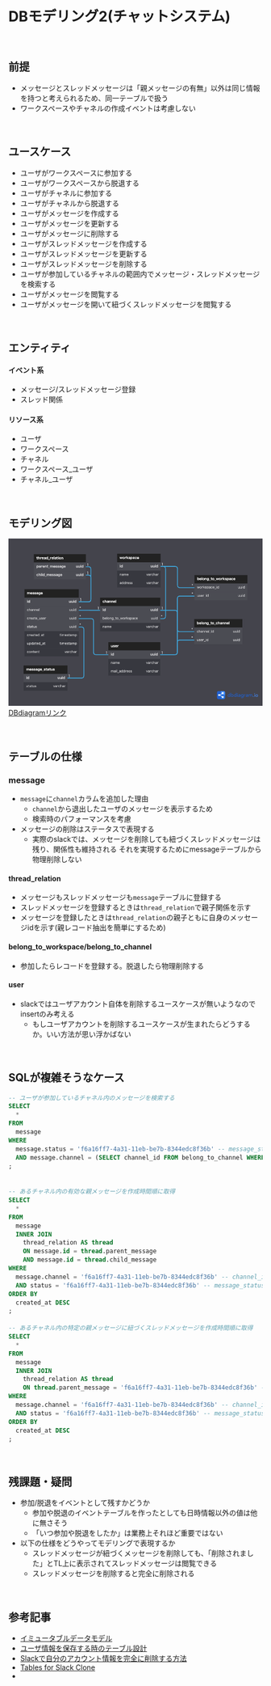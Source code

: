 # DBモデリング2(チャットシステム)

<br>

## 前提
- メッセージとスレッドメッセージは「親メッセージの有無」以外は同じ情報を持つと考えられるため、同一テーブルで扱う
- ワークスペースやチャネルの作成イベントは考慮しない

<br>

## ユースケース
- ユーザがワークスペースに参加する
- ユーザがワークスペースから脱退する
- ユーザがチャネルに参加する
- ユーザがチャネルから脱退する
- ユーザがメッセージを作成する
- ユーザがメッセージを更新する
- ユーザがメッセージに削除する
- ユーザがスレッドメッセージを作成する
- ユーザがスレッドメッセージを更新する
- ユーザがスレッドメッセージを削除する
- ユーザが参加しているチャネルの範囲内でメッセージ・スレッドメッセージを検索する
- ユーザがメッセージを閲覧する
- ユーザがメッセージを開いて紐づくスレッドメッセージを閲覧する

<br>

## エンティティ

#### イベント系
- メッセージ/スレッドメッセージ登録
- スレッド関係

#### リソース系
- ユーザ
- ワークスペース
- チャネル
- ワークスペース_ユーザ
- チャネル_ユーザ

<br>

## モデリング図
![モデリング図](再DBモデリング2.png)
[DBdiagramリンク](https://dbdiagram.io/d/630d6d800911f91ba5f0175f)

<br>

## テーブルの仕様

### message
- `message`に`channel`カラムを追加した理由
  - `channel`から退出したユーザのメッセージを表示するため
  - 検索時のパフォーマンスを考慮
- メッセージの削除はステータスで表現する
  - 実際のslackでは、メッセージを削除しても紐づくスレッドメッセージは残り、関係性も維持される
  それを実現するためにmessageテーブルから物理削除しない
#### thread_relation
- メッセージもスレッドメッセージも`message`テーブルに登録する
- スレッドメッセージを登録するときは`thread_relation`で親子関係を示す
- メッセージを登録したときは`thread_relation`の親子ともに自身のメッセージidを示す(親レコード抽出を簡単にするため)
#### belong_to_workspace/belong_to_channel
- 参加したらレコードを登録する。脱退したら物理削除する
#### user
- slackではユーザアカウント自体を削除するユースケースが無いようなのでinsertのみ考える
  - もしユーザアカウントを削除するユースケースが生まれたらどうするか。いい方法が思い浮かばない

<br>

## SQLが複雑そうなケース

```SQL
-- ユーザが参加しているチャネル内のメッセージを検索する
SELECT
  *
FROM
  message
WHERE
  message.status = 'f6a16ff7-4a31-11eb-be7b-8344edc8f36b' -- message_status_id
  AND message.channel = (SELECT channel_id FROM belong_to_channel WHERE user_id = 'f6a16ff7-4a31-11eb-be7b-8344edc8f36b') -- user_id
;


-- あるチャネル内の有効な親メッセージを作成時間順に取得
SELECT
  *
FROM
  message
  INNER JOIN
    thread_relation AS thread
    ON message.id = thread.parent_message
    AND message.id = thread.child_message
WHERE
  message.channel = 'f6a16ff7-4a31-11eb-be7b-8344edc8f36b' -- channel_id
  AND status = 'f6a16ff7-4a31-11eb-be7b-8344edc8f36b' -- message_status_id
ORDER BY
  created_at DESC
;

-- あるチャネル内の特定の親メッセージに紐づくスレッドメッセージを作成時間順に取得
SELECT
  *
FROM
  message
  INNER JOIN
    thread_relation AS thread
    ON thread.parent_message = 'f6a16ff7-4a31-11eb-be7b-8344edc8f36b' -- message_id
WHERE
  message.channel = 'f6a16ff7-4a31-11eb-be7b-8344edc8f36b' -- channel_id
  AND status = 'f6a16ff7-4a31-11eb-be7b-8344edc8f36b' -- message_status_id
ORDER BY
  created_at DESC
;

```

<br>

## 残課題・疑問
- 参加/脱退をイベントとして残すかどうか
  - 参加や脱退のイベントテーブルを作ったとしても日時情報以外の値は他に無さそう
  - 「いつ参加や脱退をしたか」は業務上それほど重要ではない
- 以下の仕様をどうやってモデリングで表現するか
  - スレッドメッセージが紐づくメッセージを削除しても、「削除されました」とTL上に表示されてスレッドメッセージは閲覧できる
  - スレッドメッセージを削除すると完全に削除される

<br>

## 参考記事
- [イミュータブルデータモデル](https://scrapbox.io/kawasima/%E3%82%A4%E3%83%9F%E3%83%A5%E3%83%BC%E3%82%BF%E3%83%96%E3%83%AB%E3%83%87%E3%83%BC%E3%82%BF%E3%83%A2%E3%83%87%E3%83%AB)
- [ユーザ情報を保存する時のテーブル設計](https://soudai.hatenablog.com/entry/2018/05/01/204442)
- [Slackで自分のアカウント情報を完全に削除する方法](https://best-cloud.jp/slack-delete-account/)
- [Tables for Slack Clone](https://hasura.io/learn/graphql/hasura-auth-slack/data-modeling/1-tables/)
- 

